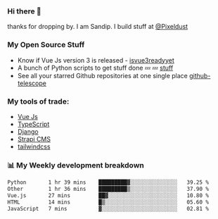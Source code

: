 ### Hi there 👋

thanks for dropping by.
I am Sandip. I build stuff at [@Pixeldust](github.com/pixeldust-in/)

###  **My Open Source Stuff**

 - Know if Vue Js version 3 is released -  [isvue3readyyet](https://github.com/sandiprb/isvue3readyyet)
 - A bunch of Python scripts to get stuff done 💤 💤 [stuff](https://github.com/sandiprb/stuff)
 - See all your starred Github repositories at one single place [github-telescope](https://github.com/sandiprb/github-telescope)



###  **My tools of trade:**
 - [Vue Js](https://github.com/vuejs/vue/)
 - [TypeScript](https://github.com/microsoft/TypeScript)
 - [Django](github.com/django/django)
 - [Strapi CMS](github.com/strapi/strapi)
 - [tailwindcss](https://github.com/tailwindlabs/tailwindcss)


###  📊 **My Weekly development breakdown**
<!--START_SECTION:waka-->

```txt
Python       1 hr 39 mins    █████████▓░░░░░░░░░░░░░░░   39.25 %
Other        1 hr 36 mins    █████████▒░░░░░░░░░░░░░░░   37.90 %
Vue.js       27 mins         ██▓░░░░░░░░░░░░░░░░░░░░░░   10.80 %
HTML         14 mins         █▒░░░░░░░░░░░░░░░░░░░░░░░   05.60 %
JavaScript   7 mins          ▓░░░░░░░░░░░░░░░░░░░░░░░░   02.81 %
```

<!--END_SECTION:waka-->
